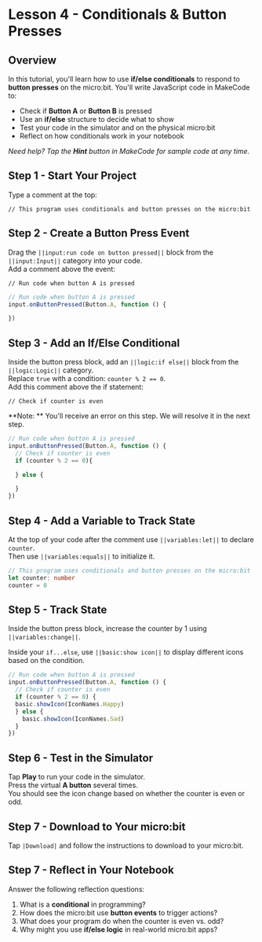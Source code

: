 # Lesson 4 - Conditionals & Button Presses

## Overview

In this tutorial, you'll learn how to use **if/else conditionals** to respond 
to **button presses** on the micro:bit. You'll write JavaScript code in MakeCode to:

* Check if **Button A** or **Button B** is pressed
* Use an **if/else** structure to decide what to show
* Test your code in the simulator and on the physical micro:bit
* Reflect on how conditionals work in your notebook

*Need help? Tap the **Hint** button in MakeCode for sample code at any time.*

## Step 1 - Start Your Project

Type a comment at the top: 
  
`// This program uses conditionals and button presses on the micro:bit`

## Step 2 - Create a Button Press Event

Drag the ``||input:run code on button pressed||`` block from the ``||input:Input||``
category into your code.  
Add a comment above the event:  
  

`// Run code when button A is pressed`

```typescript
// Run code when button A is pressed
input.onButtonPressed(Button.A, function () {

})
```

## Step 3 - Add an If/Else Conditional

Inside the button press block, add an ``||logic:if else||`` block from 
the ``||logic:Logic||`` category.  
Replace `true` with a condition: `counter % 2 == 0`.  
Add this comment above the if statement:  
  
`// Check if counter is even`

**Note: ** You'll receive an error on this step. We will
resolve it in the next step.

```typescript
// Run code when button A is pressed
input.onButtonPressed(Button.A, function () {
  // Check if counter is even
  if (counter % 2 == 0){

  } else {

  }
})
```

## Step 4  - Add a Variable to Track State

At the top of your code after the comment use ``||variables:let||`` to declare `counter`.  
Then use ``||variables:equals||`` to initialize it.

```typescript
// This program uses conditionals and button presses on the micro:bit
let counter: number 
counter = 0
```

## Step 5 - Track State 
Inside the button press block, increase the counter by 1 using ``||variables:change||``.  
  
Inside your `if...else`, use ``||basic:show icon||`` to display different 
icons based on the condition.

```typescript
// Run code when button A is pressed
input.onButtonPressed(Button.A, function () {
  // Check if counter is even
  if (counter % 2 == 0) {
  basic.showIcon(IconNames.Happy)
  } else {
    basic.showIcon(IconNames.Sad)
  }
})
```
## Step 6 - Test in the Simulator

Tap **Play** to run your code in the simulator.  
Press the virtual **A button** several times.  
You should see the icon change based on whether the counter is even or odd.

## Step 7 - Download to Your micro:bit

Tap ``|Download|`` and follow the instructions to download to your micro:bit.

## Step 7 - Reflect in Your Notebook

Answer the following reflection questions:

1. What is a **conditional** in programming?
2. How does the micro:bit use **button events** to trigger actions?
3. What does your program do when the counter is even vs. odd?
4. Why might you use **if/else logic** in real-world micro:bit apps?
